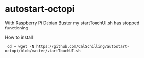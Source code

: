 # autostart-octopi
With Raspberry Pi Debian Buster my startTouchUI.sh has stopped functioning

How to install

<pre><code> cd ~ wget -N https://github.com/CalSchilling/autostart-octopi/blob/master/startTouchUI.sh</code></pre>
